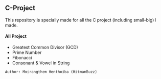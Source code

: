 ## C-Project

This repository is specially made for all the C project (including small-big) I made.
#### All Project
- Greatest Common Divisor (GCD)
- Prime Number
- Fibonacci
- Consonant & Vowel in String

`Author: Moirangthem Henthoiba (HitmanBuzz)`
